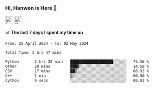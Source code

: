 ### Hi, Hanwen is Here 👋
<p>
	<a href="https://www.linkedin.com/in/liu-hanwen/"><img src="https://img.shields.io/badge/@hanwen-0A66C2?style=flat&logo=LinkedIn&logoColor=white" alt="Linkedin"  height="25px"/></a> 
	<a href="https://scholar.google.com/citations?user=HDF0su0AAAAJ"><img src="https://img.shields.io/badge/scholar-4385FE.svg?&style=plastic&logo=google-scholar&logoColor=white" alt="Google Scholar" height="25px"> </a>
</p>

📊 **The last 7 days I spent my time on** 
<!--START_SECTION:waka-->

```txt
From: 25 April 2024 - To: 02 May 2024

Total Time: 2 hrs 47 mins

Python       2 hrs 28 mins   ███████████████████░░░░░░   75.56 %
Other        28 mins         ███▓░░░░░░░░░░░░░░░░░░░░░   14.58 %
CSV          17 mins         ██▒░░░░░░░░░░░░░░░░░░░░░░   08.92 %
C++          1 min           ▒░░░░░░░░░░░░░░░░░░░░░░░░   00.90 %
Cython       0 secs          ░░░░░░░░░░░░░░░░░░░░░░░░░   00.03 %
```

<!--END_SECTION:waka-->


<!--
**david990917/david990917** is a ✨ _special_ ✨ repository because its `README.md` (this file) appears on your GitHub profile.

Here are some ideas to get you started:

- 🔭 I’m currently working on ...
- 🌱 I’m currently learning ...
- 👯 I’m looking to collaborate on ...
- 🤔 I’m looking for help with ...
- 💬 Ask me about ...
- 📫 How to reach me: ...
- 😄 Pronouns: ...
- ⚡ Fun fact: ...
-->
